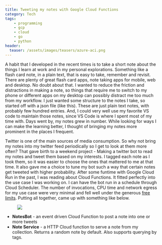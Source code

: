 ```yaml
---
title: Tweeting my notes with Google Cloud Functions
category: Tech
tags:
    - programming
    - gcp
    - cloud
    - go
    - python
header:
  teaser: /assets/images/teasers/azure-aci.png
---
```


A habit that I developed in the recent times is to take a short note about the things I learn at work and in my personal explorations. Something like a flash card note, in a plain text, that is easy to take, remember and revisit. There are plenty of great flash card apps, note taking apps for mobile, web and desktop. No doubt about that. I wanted to reduce the friction and distractions in making a note, so things that require me to switch to my phone or different apps on my desktop can possibly distract me too much from my workflow. I just wanted some structure to the notes I take, so started off with a json file (like this). These are just plain text notes, with probably few hundred entries. And, I could very well use my favorite VS code to maintain those notes, since VS Code is where I spent most of my time with. Days went by, my notes grew in number. While looking for ways I can make the learning better, I thought of bringing my notes more prominent in the places I frequent.

Twitter is one of the main sources of media consumption. So why not bring my notes into my twitter feed periodically so I get to look at them more often? That gave birth to a weekend project - Making a twitter bot to read my notes and tweet them based on my interests. I tagged each note as I took them, so it was easier to choose the ones that mattered to me at that time. It also gave me a choice to tune my bot such a way that certain notes get tweeted with higher probability. After some funtime with Google Cloud Run in the past, I was reading about Cloud Functions. It fitted perfectly into the use case I was working on. I can have the bot run in a schedule through Cloud Scheduler. The number of invocations, CPU time and network egress for my use case were very minimal and fell well under the generous [free limits](https://cloud.google.com/functions/pricing#free_tier). Putting all together, came up with something like below.

<figure>
<img src="{{site.url}}/assets/images/for-posts/tweet-my-notes.jpg"/>
</figure>

- **NotesBot** - an event driven Cloud Function to post a note into one or more tweets
- **Note Service** - a HTTP Cloud function to serve a note from my collection. Returns a random note by default. Also supports querying by tags.
